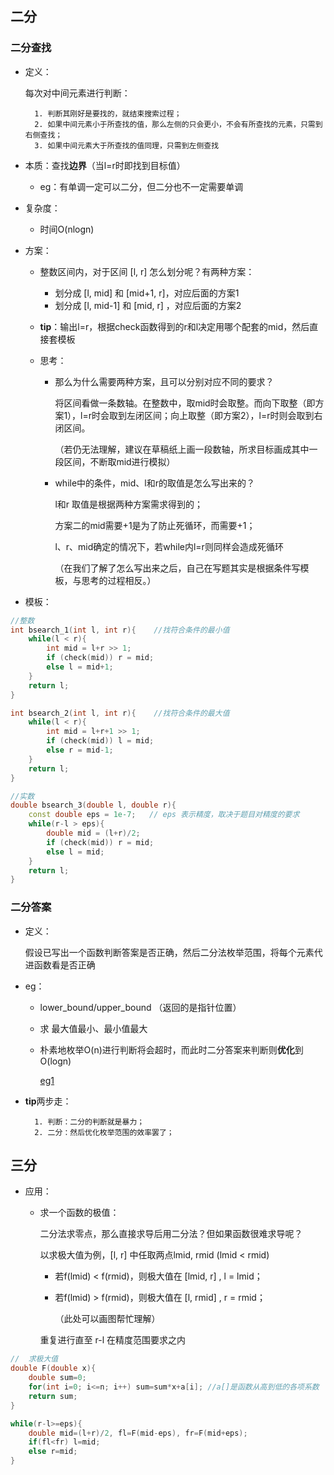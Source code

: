 ## 二分

### 二分查找

- 定义：

    每次对中间元素进行判断：

    	1. 判断其刚好是要找的，就结束搜索过程；
     	2. 如果中间元素小于所查找的值，那么左侧的只会更小，不会有所查找的元素，只需到右侧查找；
     	3. 如果中间元素大于所查找的值同理，只需到左侧查找

- 本质：查找**边界**（当l=r时即找到目标值）

    - eg：有单调一定可以二分，但二分也不一定需要单调

- 复杂度：

    - 时间O(nlogn)

- 方案：

    - 整数区间内，对于区间 [l, r] 怎么划分呢？有两种方案：

        - 划分成 [l, mid] 和 [mid+1, r]，对应后面的方案1
        - 划分成 [l, mid-1] 和 [mid, r] ，对应后面的方案2

    - **tip**：输出l=r，根据check函数得到的r和l决定用哪个配套的mid，然后直接套模板

    - 思考：

        - 那么为什么需要两种方案，且可以分别对应不同的要求？

            将区间看做一条数轴。在整数中，取mid时会取整。而向下取整（即方案1），l=r时会取到左闭区间；向上取整（即方案2），l=r时则会取到右闭区间。

            （若仍无法理解，建议在草稿纸上画一段数轴，所求目标画成其中一段区间，不断取mid进行模拟）

        - while中的条件，mid、l和r的取值是怎么写出来的？

            l和r 取值是根据两种方案需求得到的；

            方案二的mid需要+1是为了防止死循环，而需要+1；

            l、r、mid确定的情况下，若while内l=r则同样会造成死循环

            （在我们了解了怎么写出来之后，自己在写题其实是根据条件写模板，与思考的过程相反。）

- 模板：

```c++
//整数
int bsearch_1(int l, int r){	//找符合条件的最小值
    while(l < r){
        int mid = l+r >> 1;
        if (check(mid)) r = mid;
        else l = mid+1;
    }
    return l;
}

int bsearch_2(int l, int r){	//找符合条件的最大值
    while(l < r){
        int mid = l+r+1 >> 1;
        if (check(mid)) l = mid;
        else r = mid-1;
    }
    return l;
}

//实数
double bsearch_3(double l, double r){
    const double eps = 1e-7;   // eps 表示精度，取决于题目对精度的要求
    while(r-l > eps){
        double mid = (l+r)/2;
        if (check(mid)) r = mid;
        else l = mid;
    }
    return l;
}
```

### 二分答案

- 定义：

    假设已写出一个函数判断答案是否正确，然后二分法枚举范围，将每个元素代进函数看是否正确

- eg：
    - lower_bound/upper_bound （返回的是指针位置）

    - 求 最大值最小、最小值最大

    - 朴素地枚举O(n)进行判断将会超时，而此时二分答案来判断则**优化**到O(logn)

        [eg1](https://github.com/Evfidiw/acm-blog/blob/main/code/1_basic/topics/luoguP1873.cpp)

- **tip**两步走：

    	1. 判断：二分的判断就是暴力；
     	2. 二分：然后优化枚举范围的效率罢了；

## 三分

- 应用：

    - 求一个函数的极值：

        二分法求零点，那么直接求导后用二分法？但如果函数很难求导呢？

        以求极大值为例，[l, r] 中任取两点lmid, rmid (lmid < rmid) 

        - 若f(lmid) < f(rmid)，则极大值在 [lmid, r] , l = lmid；

        - 若f(lmid) > f(rmid)，则极大值在 [l, rmid] , r = rmid；

            （此处可以画图帮忙理解）

        重复进行直至 r-l 在精度范围要求之内

```c++
//	求极大值
double F(double x){
	double sum=0;
	for(int i=0; i<=n; i++) sum=sum*x+a[i];	//a[]是函数从高到低的各项系数
	return sum; 
}

while(r-l>=eps){
	double mid=(l+r)/2, fl=F(mid-eps), fr=F(mid+eps);
	if(fl<fr) l=mid;
	else r=mid;
}
```

## 